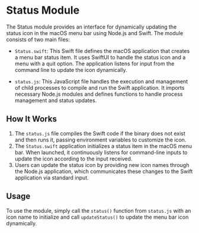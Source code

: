 # Status Module

The Status module provides an interface for dynamically updating the status icon in the macOS menu bar using Node.js and Swift. The module consists of two main files:

- `Status.swift`: This Swift file defines the macOS application that creates a menu bar status item. It uses SwiftUI to handle the status icon and a menu with a quit option. The application listens for input from the command line to update the icon dynamically.

- `status.js`: This JavaScript file handles the execution and management of child processes to compile and run the Swift application. It imports necessary Node.js modules and defines functions to handle process management and status updates.

## How It Works

1. The `status.js` file compiles the Swift code if the binary does not exist and then runs it, passing environment variables to customize the icon.
2. The `Status.swift` application initializes a status item in the macOS menu bar. When launched, it continuously listens for command-line inputs to update the icon according to the input received.
3. Users can update the status icon by providing new icon names through the Node.js application, which communicates these changes to the Swift application via standard input.

## Usage

To use the module, simply call the `status()` function from `status.js` with an icon name to initialize and call `updateStatus()` to update the menu bar icon dynamically.
